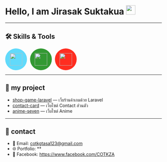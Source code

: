 # Hello, I am Jirasak Suktakua <img src="https://media.giphy.com/media/hvRJCLFzcasrR4ia7z/giphy.gif" width="30">

---

## 🛠️ Skills & Tools
<p align="left">
  <div style="display:flex; gap:10px;">
  <div style="background-color:#61DAFB; width:60px; height:60px; border-radius:50%; display:flex; align-items:center; justify-content:center; padding:5px;">
    <img src="https://cdn.jsdelivr.net/npm/simple-icons@v9/icons/react.svg" width="40" height="40"/>
  </div>
  <div style="background-color:#339933; width:60px; height:60px; border-radius:50%; display:flex; align-items:center; justify-content:center; padding:5px;">
    <img src="https://cdn.jsdelivr.net/npm/simple-icons@v9/icons/node-dot-js.svg" width="40" height="40"/>
  </div>
  <div style="background-color:#FF2D20; width:60px; height:60px; border-radius:50%; display:flex; align-items:center; justify-content:center; padding:5px;">
    <img src="https://cdn.jsdelivr.net/npm/simple-icons@v9/icons/laravel.svg" width="40" height="40"/>
  </div>
</div>

</p>


---

## 📂 my project
- [shop-game-laravel](https://github.com/COTKZA/shop-game-laravel) — เว็บร้านค้าเกมด้วย Laravel
- [contact-card](https://github.com/COTKZA/anime-seven.git) — เว็บไซต์ Contact ส่วนตัว
- [anime-seven](https://github.com/COTKZA/web-portfolio) — เว็บไซต์ Anime 

---

## 🔗 contact
- 📧 Email: cotkgtasa123@gmail.com
- 🌐 Portfolio: **   
- 📱 Facebook: https://www.facebook.com/COTKZA
